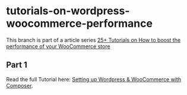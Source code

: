 # tutorials-on-wordpress-woocommerce-performance
This branch is part of a article series [25+ Tutorials on How to boost the performance of your WooCommerce store](https://erikpoehler.com/2020/12/26/25-tutorials-on-how-to-boost-the-performance-of-your-woocommerce-store/)

## Part 1
Read the full Tutorial here: [Setting up Wordpress & WooCommerce with Composer](https://erikpoehler.com/2020/12/24/setting-up-wordpress-and-woocommerce-with-composer/).
